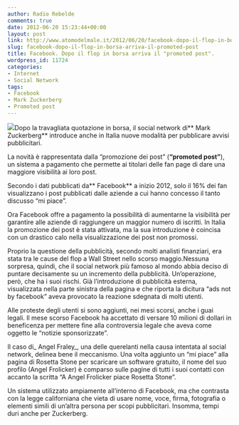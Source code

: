 ```yaml
---
author: Radio Rebelde
comments: true
date: 2012-06-20 15:23:44+00:00
layout: post
link: http://www.atomodelmale.it/2012/06/20/facebook-dopo-il-flop-in-borsa-arriva-il-promoted-post/
slug: facebook-dopo-il-flop-in-borsa-arriva-il-promoted-post
title: Facebook. Dopo il flop in borsa arriva il "promoted post".
wordpress_id: 11724
categories:
- Internet
- Social Network
tags:
- Facebook
- Mark Zuckerberg
- Promoted post
---
```


![](http://www.atomodelmale.it/wp-content/uploads/2012/06/facebook-promoted-posts-600a-300x187.jpg)Dopo la travagliata quotazione in borsa, il social network di** Mark Zuckerberg** introduce anche in Italia nuove modalità per pubblicare avvisi pubblicitari.

La novità è rappresentata dalla “promozione dei post” (**“promoted post”**), un sistema a pagamento che permette ai titolari delle fan page di dare una maggiore visibilità ai loro post.

Secondo i dati pubblicati da** Facebook** a inizio 2012, solo il 16% dei fan visualizzano i post pubblicati dalle aziende a cui hanno concesso il tanto discusso “mi piace”.

Ora Facebook offre a pagamento la possibilità di aumentarne la visibilità per garantire alle aziende di raggiungere un maggior numero di iscritti. In Italia la promozione dei post è stata attivata, ma la sua introduzione è coincisa con un drastico calo nella visualizzazione dei post non promossi.


Proprio la questione della pubblicità, secondo molti analisti finanziari, era stata tra le cause del flop a Wall Street nello scorso maggio.Nessuna sorpresa, quindi, che il social network più famoso al mondo abbia deciso di puntare decisamente su un incremento della pubblicità. Un’operazione, però, che ha i suoi rischi. Già l’introduzione di pubblicità esterna, visualizzata nella parte sinistra della pagina e che riporta la dicitura “ads not by facebook” aveva provocato la reazione sdegnata di molti utenti.

Alle proteste degli utenti si sono aggiunti, nei mesi scorsi, anche i guai legali. Il mese scorso Facebook ha accettato di versare 10 milioni di dollari in beneficenza per mettere fine alla controversia legale che aveva come oggetto le “notizie sponsorizzate”.

Il caso di_ Angel Fraley_, una delle querelanti nella causa intentata al social network, delinea bene il meccanismo. Una volta aggiunto un “mi piace” alla pagina di Rosetta Stone per scaricare un software gratuito, il nome del suo profilo (Angel Frolicker) è comparso sulle pagine di tutti i suoi contatti con accanto la scritta “A Angel Frolicker piace Rosetta Stone”.

Un sistema utilizzato ampiamente all’interno di Facebook, ma che contrasta con la legge californiana che vieta di usare nome, voce, firma, fotografia o elementi simili di un’altra persona per scopi pubblicitari. Insomma, tempi duri anche per Zuckerberg.

